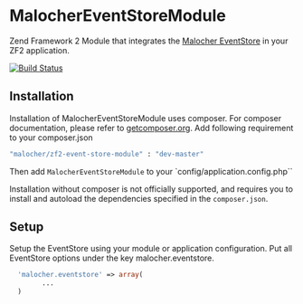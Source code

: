 MalocherEventStoreModule
========================

Zend Framework 2 Module that integrates the [Malocher EventStore](https://github.com/malocher/event-store) in your ZF2 application.

[![Build Status](https://travis-ci.org/malocher/zf2-event-store-module.png?branch=master)](https://travis-ci.org/malocher/zf2-event-store-module)

## Installation

Installation of MalocherEventStoreModule uses composer. For composer documentation, please refer to
[getcomposer.org](http://getcomposer.org/). Add following requirement to your composer.json


```sh
"malocher/zf2-event-store-module" : "dev-master"
```

Then add `MalocherEventStoreModule` to your `config/application.config.php``

Installation without composer is not officially supported, and requires you to install and autoload
the dependencies specified in the `composer.json`.

## Setup


Setup the EventStore using your module or application configuration. Put all EventStore options under the key malocher.eventstore. 
```php
  'malocher.eventstore' => array(
        ...
  )
```